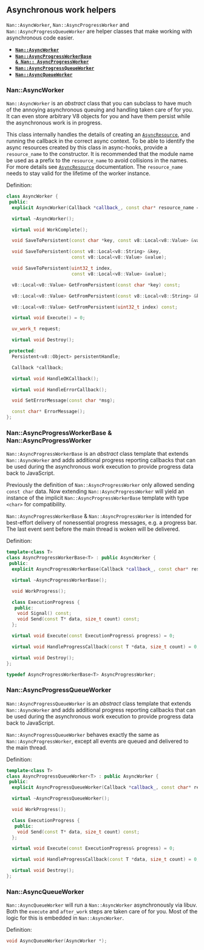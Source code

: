 ## Asynchronous work helpers

`Nan::AsyncWorker`, `Nan::AsyncProgressWorker` and `Nan::AsyncProgressQueueWorker` are helper classes that make working
with asynchronous code easier.

- <a href="#api_nan_async_worker"><b><code>Nan::AsyncWorker</code></b></a>
- <a href="#api_nan_async_progress_worker"><b><code>Nan::AsyncProgressWorkerBase &amp; Nan::
  AsyncProgressWorker</code></b></a>
- <a href="#api_nan_async_progress_queue_worker"><b><code>Nan::AsyncProgressQueueWorker</code></b></a>
- <a href="#api_nan_async_queue_worker"><b><code>Nan::AsyncQueueWorker</code></b></a>

<a name="api_nan_async_worker"></a>

### Nan::AsyncWorker

`Nan::AsyncWorker` is an _abstract_ class that you can subclass to have much of the annoying asynchronous queuing and
handling taken care of for you. It can even store arbitrary V8 objects for you and have them persist while the
asynchronous work is in progress.

This class internally handles the details of creating an [`AsyncResource`][AsyncResource], and running the callback in
the
correct async context. To be able to identify the async resources created by this class in async-hooks, provide a
`resource_name` to the constructor. It is recommended that the module name be used as a prefix to the `resource_name` to
avoid
collisions in the names. For more details see [`AsyncResource`][AsyncResource] documentation. The `resource_name` needs
to stay valid for the lifetime of the worker instance.

Definition:

```c++
class AsyncWorker {
 public:
  explicit AsyncWorker(Callback *callback_, const char* resource_name = "nan:AsyncWorker");

  virtual ~AsyncWorker();

  virtual void WorkComplete();

  void SaveToPersistent(const char *key, const v8::Local<v8::Value> &value);

  void SaveToPersistent(const v8::Local<v8::String> &key,
                        const v8::Local<v8::Value> &value);

  void SaveToPersistent(uint32_t index,
                        const v8::Local<v8::Value> &value);

  v8::Local<v8::Value> GetFromPersistent(const char *key) const;

  v8::Local<v8::Value> GetFromPersistent(const v8::Local<v8::String> &key) const;

  v8::Local<v8::Value> GetFromPersistent(uint32_t index) const;

  virtual void Execute() = 0;

  uv_work_t request;

  virtual void Destroy();

 protected:
  Persistent<v8::Object> persistentHandle;

  Callback *callback;

  virtual void HandleOKCallback();

  virtual void HandleErrorCallback();

  void SetErrorMessage(const char *msg);

  const char* ErrorMessage();
};
```

<a name="api_nan_async_progress_worker"></a>

### Nan::AsyncProgressWorkerBase &amp; Nan::AsyncProgressWorker

`Nan::AsyncProgressWorkerBase` is an _abstract_ class template that extends `Nan::AsyncWorker` and adds additional
progress reporting callbacks that can be used during the asynchronous work execution to provide progress data back to
JavaScript.

Previously the definition of `Nan::AsyncProgressWorker` only allowed sending `const char` data. Now
extending `Nan::AsyncProgressWorker` will yield an instance of the implicit `Nan::AsyncProgressWorkerBase` template with
type `<char>` for compatibility.

`Nan::AsyncProgressWorkerBase` &amp; `Nan::AsyncProgressWorker` is intended for best-effort delivery of nonessential
progress messages, e.g. a progress bar. The last event sent before the main thread is woken will be delivered.

Definition:

```c++
template<class T>
class AsyncProgressWorkerBase<T> : public AsyncWorker {
 public:
  explicit AsyncProgressWorkerBase(Callback *callback_, const char* resource_name = ...);

  virtual ~AsyncProgressWorkerBase();

  void WorkProgress();

  class ExecutionProgress {
   public:
    void Signal() const;
    void Send(const T* data, size_t count) const;
  };

  virtual void Execute(const ExecutionProgress& progress) = 0;

  virtual void HandleProgressCallback(const T *data, size_t count) = 0;

  virtual void Destroy();
};

typedef AsyncProgressWorkerBase<T> AsyncProgressWorker;
```

<a name="api_nan_async_progress_queue_worker"></a>

### Nan::AsyncProgressQueueWorker

`Nan::AsyncProgressQueueWorker` is an _abstract_ class template that extends `Nan::AsyncWorker` and adds additional
progress reporting callbacks that can be used during the asynchronous work execution to provide progress data back to
JavaScript.

`Nan::AsyncProgressQueueWorker` behaves exactly the same as `Nan::AsyncProgressWorker`, except all events are queued and
delivered to the main thread.

Definition:

```c++
template<class T>
class AsyncProgressQueueWorker<T> : public AsyncWorker {
 public:
  explicit AsyncProgressQueueWorker(Callback *callback_, const char* resource_name = "nan:AsyncProgressQueueWorker");

  virtual ~AsyncProgressQueueWorker();

  void WorkProgress();

  class ExecutionProgress {
   public:
    void Send(const T* data, size_t count) const;
  };

  virtual void Execute(const ExecutionProgress& progress) = 0;

  virtual void HandleProgressCallback(const T *data, size_t count) = 0;

  virtual void Destroy();
};
```

<a name="api_nan_async_queue_worker"></a>

### Nan::AsyncQueueWorker

`Nan::AsyncQueueWorker` will run a `Nan::AsyncWorker` asynchronously via libuv. Both the `execute` and `after_work`
steps are taken care of for you. Most of the logic for this is embedded in `Nan::AsyncWorker`.

Definition:

```c++
void AsyncQueueWorker(AsyncWorker *);
```

[AsyncResource]: node_misc.md#api_nan_asyncresource
